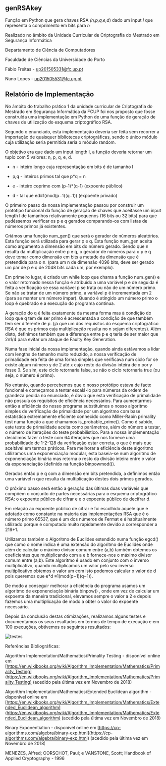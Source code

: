 ## genRSAkey
Função em Python que gera chaves RSA *(n,p,q,e,d*) dado um input *l* que representa o comprimento em bits para *n*

Realizado no âmbito da Unidade Curricular de Criptografia do Mestrado em Segurança Informática

Departamento de Ciência de Computadores

Faculdade de Ciências da Universidade do Porto

Fábio Freitas - up201505331@fc.up.pt

Nuno Lopes - up201505531@fc.up.pt

## Relatório de Implementação
No âmbito do trabalho prático 1 da unidade curricular de Criptografia do Mestrado em Segurança Informática da FCUP foi nos proposto que fosse construída uma implementação em Python de uma função de geração de chaves de utilização do esquema criptográfico RSA.

Segundo o enunciado, esta implementação deveria ser feita sem recorrer a importação de quaisquer bibliotecas criptográficas, sendo o único módulo cuja utilização seria permitida seria o módulo random.

O objetivo era que dado um input length  l, a função deveria retornar um tuplo com 5 valores: n, p, q, e, d.

-   n - inteiro longo cuja representação em bits é de tamanho l
    
-   p,q - inteiros primos tal que p*q = n
    
-   e - inteiro coprimo com (p-1)*(q-1) (expoente público)
    
-   d - tal que ed≡1(mod(p−1)(q−1)) (expoente privado)
    

O primeiro passo da nossa implementação passou por construir um protótipo funcional da função de geração de chaves que aceitasse um input length l  de tamanhos relativamente pequenos (16 bits ou 32 bits) para que pudéssemos verificar os p e q gerados comparando-os com listas de números primos já existentes.

Criámos uma função num_gen() que será o gerador de números aleatórios. Esta função será utilizada para gerar p e q. Esta função num_gen aceita como argumento a dimensão em bits do número gerado. Sendo que n resulta da multiplicação entre p e q, o gerador de números para o p e q deve tomar como dimensão em bits a metade da dimensão que é pretendida para o n. (para um n de dimensão 4096 bits, deve ser gerado um par de p e q de 2048 bits cada um, por exemplo).

Em primeiro lugar, é criado um while loop que chama a função num_gen() e o valor retornado nessa função é atribuído a uma variável p e de seguida é feita a verificação se essa variável p se trata ou não de um número primo. Se não se tratar de um número primo, a variável p é incrementada em 2 (para se manter um número ímpar). Quando é atingido um número primo o loop é quebrado e a execução do programa continua.

A geração do q é feita exatamente da mesma forma mas à condição do loop que q tem de ser primo é acrescentada a condição de que também tem ser diferente de p. (já que um dos requisitos do esquema criptográfico RSA é que os primos cuja multiplicação resulta no n sejam diferentes). Além disto, definimos também que a diferença entre p e q teria de ser maior que 2n1/4 para evitar um ataque de Faulty Key Generation.

Numa fase inicial da nossa implementação, quando ainda estávamos a lidar com lengths de tamanho muito reduzido, a nossa verificação de primalidade era feita de uma forma simples que verificava num ciclo for se existe algum número y de 2 até x cujo resto da divisão inteira de x por y fosse 0. Se sim, este ciclo retornaria false, se não o ciclo retornaria true (ou seja, o número é primo).

No entanto, quando percebemos que o nosso protótipo estava de facto funcional e começamos a tentar escalá-lo para números da ordem de grandeza pedida no enunciado, é óbvio que esta verificação de primalidade não possuía os requisitos de eficiência necessários. Para aumentarmos então a eficiência do nosso programa substituímos o nosso algoritmo simples de verificação de primalidade por um algoritmo com base estatística extremamente eficiente conhecido como Miller-Rabin primality test numa função a que chamamos is_probable_prime(). Como é sabido, este teste de primalidade aceita como parâmetros, além do número a testar, o número de iterações do teste probabilístico. Para a nossa implementação decidimos fazer o teste com 64 iterações que nos fornece uma probabilidade de 1-2-128 da verificação estar correta, o que é mais que aceitável em termos práticos. Para melhorar a eficiência deste algoritmo utilizamos uma exponenciação modular, esta baseia-se num algoritmo de exponenciação binária mas retorna o resto da divisão inteira entre o valor da exponenciação (definido na função binpowmod()).

Gerados então p e q com a dimensão em bits pretendida, a definimos então uma variável n que resulta da multiplicação destes dois primos gerados.

O próximo passo será então a geração das últimas duas variáveis que compõem o conjunto de partes necessárias para o esquema criptográfico RSA: o expoente público de cifrar e e o expoente público de decifrar d.

Em relação ao expoente público de cifrar e foi escolhido aquele que é adotado como constante na maioria das implementações RSA que é o número primo 65537, que é um dos números de Fermat e é habitualmente utilizado porque é computado muito rapidamente devido a corresponder a 216+1.

Utilizamos também o Algoritmo de Euclides estendido numa função egcd() que como o nome indica é uma extensão do algoritmo de Euclides onde além de calcular o máximo divisor comum entre (a,b) também obtemos os coeficientes que multiplicando com a e b fornece-nos o máximo divisor comum entre (a,b). Este algoritmo é usado em conjunto com o inverso multiplicativo, quando multiplicamos um valor pelo seu inverso multiplicativo obtemos o valor um com isto podemos calcular o valor de d  pois queremos que e*d ≡1(mod(p−1)(q−1)).

De modo a conseguir melhorar a eficiência do programa usamos um algoritmo de exponenciação binária binpow() , onde em vez de calcular um expoente da maneira tradicional, elevamos sempre o valor a 2 e depois fazemos uma multiplicação de modo a obter o valor do expoente necessário.

Depois da conclusão destas otimizações, realizamos alguns testes e documentamos os seus resultados em termos de tempo de execução e em 100 execuções, obtivemos os seguintes resultados:

![testes](https://i.imgur.com/gArcPRL.png)

  

Referências Bibliográficas:

Algorithm Implementation/Mathematics/Primality Testing - disponível online em [https://en.wikibooks.org/wiki/Algorithm_Implementation/Mathematics/Primality_Testing](https://en.wikibooks.org/wiki/Algorithm_Implementation/Mathematics/Primality_Testing) (acedido pela última vez em Novembro de 2018)

Algorithm Implementation/Mathematics/Extended Euclidean algorithm - disponível online em [https://en.wikibooks.org/wiki/Algorithm_Implementation/Mathematics/Extended_Euclidean_algorithm](https://en.wikibooks.org/wiki/Algorithm_Implementation/Mathematics/Extended_Euclidean_algorithm) (acedido pela última vez em Novembro de 2018)

Binary Exponentiation - disponível online em [https://cp-algorithms.com/algebra/binary-exp.html](https://cp-algorithms.com/algebra/binary-exp.html) (acedido pela última vez em Novembro de 2018)

MENEZES, Alfred; OORSCHOT, Paul; e VANSTONE, Scott; Handbook of Applied Cryptography - 1996
